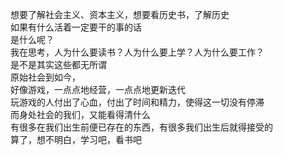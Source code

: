 想要了解社会主义、资本主义，想要看历史书，了解历史  
如果有什么活着一定要干的事的话  
是什么呢？  
我在思考，人为什么要读书？人为什么要上学？人为什么要工作？  
是不是其实这些都无所谓  
原始社会到如今，  
好像游戏，一点点地经营，一点点地更新迭代  
玩游戏的人付出了心血，付出了时间和精力，使得这一切没有停滞  
而身处社会的我们，又能看得清什么  
有很多在我们出生前便已存在的东西，有很多我们出生后就得接受的  
算了，想不明白，学习吧，看书吧

